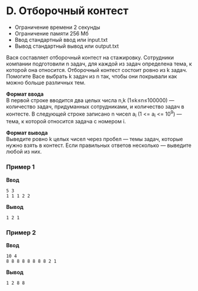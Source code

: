 # D. Отборочный контест

* Ограничение времени 2 секунды
* Ограничение памяти 256 Мб
* Ввод стандартный ввод или input.txt
* Вывод стандартный вывод или output.txt

Вася составляет отборочный контест на стажировку. Сотрудники компании подготовили n задач, для каждой из задач
определена тема, к которой она относится. Отборочный контест состоит ровно из k задач. Помогите Васе выбрать k задач из
n так, чтобы они покрывали как можно больше различных тем.

**Формат ввода**  
В первой строке вводится два целых числа n,k (1≤k≤n≤100000) — количество задач, придуманных сотрудниками, и количество
задач в контесте. В следующей строке записано n чисел a<sub>i</sub> (1 <= a<sub>i</sub> <= 10<sup>9</sup>) — тема, к
которой относится задача с номером i.

**Формат вывода**  
Выведите ровно k целых чисел через пробел — темы задач, которые нужно взять в контест. Если правильных ответов
несколько — выведите любой из них.

### Пример 1

**Ввод**

```
5 3
1 1 1 2 2
```

**Вывод**

```
1 2 1
```

### Пример 2

**Ввод**

```
10 4
8 8 8 8 8 8 8 8 2 1
```

**Вывод**

```
1 2 8 8 
```